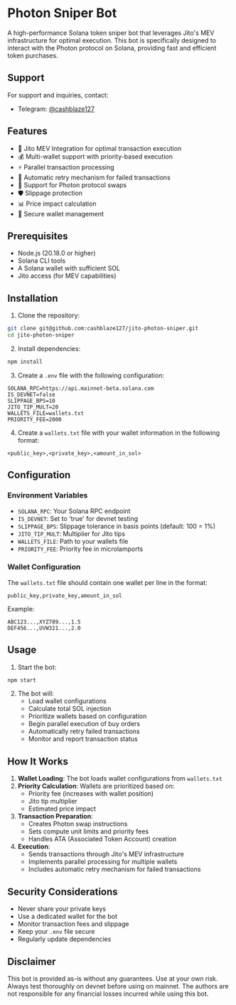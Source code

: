 # Photon Sniper Bot

A high-performance Solana token sniper bot that leverages Jito's MEV infrastructure for optimal execution. This bot is specifically designed to interact with the Photon protocol on Solana, providing fast and efficient token purchases.

## Support

For support and inquiries, contact:
- Telegram: [@cashblaze127](https://t.me/cashblaze127)

## Features

- 🚀 Jito MEV Integration for optimal transaction execution
- 💰 Multi-wallet support with priority-based execution
- ⚡ Parallel transaction processing
- 🔄 Automatic retry mechanism for failed transactions
- 💎 Support for Photon protocol swaps
- 🛡️ Slippage protection
- 📊 Price impact calculation
- 🔐 Secure wallet management

## Prerequisites

- Node.js (20.18.0 or higher)
- Solana CLI tools
- A Solana wallet with sufficient SOL
- Jito access (for MEV capabilities)

## Installation

1. Clone the repository:
```bash
git clone git@github.com:cashblaze127/jito-photon-sniper.git
cd jito-photon-sniper
```

2. Install dependencies:
```bash
npm install
```

3. Create a `.env` file with the following configuration:
```env
SOLANA_RPC=https://api.mainnet-beta.solana.com
IS_DEVNET=false
SLIPPAGE_BPS=10
JITO_TIP_MULT=20
WALLETS_FILE=wallets.txt
PRIORITY_FEE=2000
```

4. Create a `wallets.txt` file with your wallet information in the following format:
```
<public_key>,<private_key>,<amount_in_sol>
```

## Configuration

### Environment Variables

- `SOLANA_RPC`: Your Solana RPC endpoint
- `IS_DEVNET`: Set to 'true' for devnet testing
- `SLIPPAGE_BPS`: Slippage tolerance in basis points (default: 100 = 1%)
- `JITO_TIP_MULT`: Multiplier for Jito tips
- `WALLETS_FILE`: Path to your wallets file
- `PRIORITY_FEE`: Priority fee in microlamports

### Wallet Configuration

The `wallets.txt` file should contain one wallet per line in the format:
```
public_key,private_key,amount_in_sol
```

Example:
```
ABC123...,XYZ789...,1.5
DEF456...,UVW321...,2.0
```

## Usage

1. Start the bot:
```bash
npm start
```

2. The bot will:
   - Load wallet configurations
   - Calculate total SOL injection
   - Prioritize wallets based on configuration
   - Begin parallel execution of buy orders
   - Automatically retry failed transactions
   - Monitor and report transaction status

## How It Works

1. **Wallet Loading**: The bot loads wallet configurations from `wallets.txt`
2. **Priority Calculation**: Wallets are prioritized based on:
   - Priority fee (increases with wallet position)
   - Jito tip multiplier
   - Estimated price impact
3. **Transaction Preparation**:
   - Creates Photon swap instructions
   - Sets compute unit limits and priority fees
   - Handles ATA (Associated Token Account) creation
4. **Execution**:
   - Sends transactions through Jito's MEV infrastructure
   - Implements parallel processing for multiple wallets
   - Includes automatic retry mechanism for failed transactions

## Security Considerations

- Never share your private keys
- Use a dedicated wallet for the bot
- Monitor transaction fees and slippage
- Keep your `.env` file secure
- Regularly update dependencies

## Disclaimer

This bot is provided as-is without any guarantees. Use at your own risk. Always test thoroughly on devnet before using on mainnet. The authors are not responsible for any financial losses incurred while using this bot.
